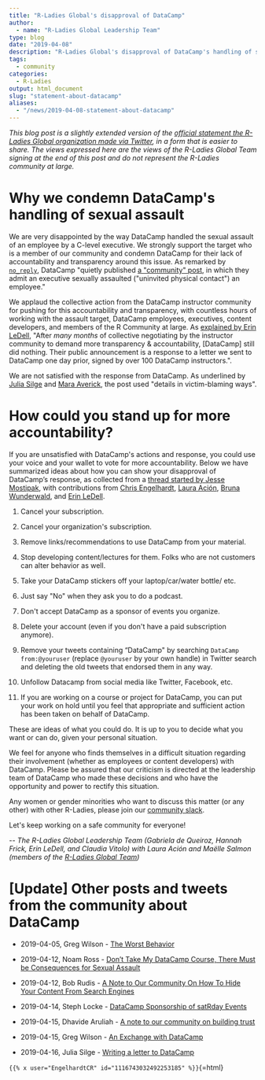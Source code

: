 ```yaml
---
title: "R-Ladies Global's disapproval of DataCamp"
author:
  - name: "R-Ladies Global Leadership Team"
type: blog
date: "2019-04-08"
description: "R-Ladies Global's disapproval of DataCamp's handling of sexual assault"
tags:
  - community
categories:
  - R-Ladies
output: html_document
slug: "statement-about-datacamp"
aliases:
  - "/news/2019-04-08-statement-about-datacamp"
---
```


_This blog post is a slightly extended version of the [official statement the R-Ladies Global organization made via Twitter](https://twitter.com/RLadiesGlobal/status/1114507499728769024), in a form that is easier to share. The views expressed here are the views of the R-Ladies Global Team signing at the end of this post and do not represent the R-Ladies community at large._

# Why we condemn DataCamp's handling of sexual assault

We are very disappointed by the way DataCamp handled the sexual assault of an employee by a C-level executive. We strongly support the target who is a member of our community and condemn DataCamp for their lack of accountability and transparency around this issue. As remarked by [`no_reply`](https://twitter.com/no_reply/status/1113923302915837958), DataCamp "quietly published [a "community" post](https://www.datacamp.com/community/blog/note-to-our-community), in which they admit an executive sexually assaulted ("uninvited physical contact") an employee."

We applaud the collective action from the DataCamp instructor community for pushing for this accountability and transparency, with countless hours of working with the assault target, DataCamp employees, executives, content developers, and members of the R Community at large. As [explained by Erin LeDell](https://twitter.com/ledell/status/1114238844503609344), "After _many months_ of collective negotiating by the instructor community to demand more transparency & accountability, [DataCamp] still did nothing. Their public announcement is a response to a letter we sent to DataCamp one day prior, signed by over 100 DataCamp instructors.".

We are not satisfied with the response from DataCamp. As underlined by [Julia Silge](https://twitter.com/juliasilge/status/1113996214561923072) and [Mara Averick](https://twitter.com/dataandme/status/1113939480300355584), the post used "details in victim-blaming ways".

# How could you stand up for more accountability?

If you are unsatisfied with DataCamp's actions and response, you could use your voice and your wallet to vote for more accountability. Below we have summarized ideas about how you can show your disapproval of DataCamp’s response, as collected from a [thread started by Jesse Mostipak](https://twitter.com/kierisi/status/1113945904698892289), with contributions from [Chris Engelhardt](https://twitter.com/EngelhardtCR), [Laura Ación](https://twitter.com/_lacion_/status/1113960425174052864), [Bruna Wunderwald](https://twitter.com/bwundervald/status/1114907322441244672), and [Erin LeDell](https://twitter.com/ledell/status/1115138789293211649).

1. Cancel your subscription.

2. Cancel your organization's subscription.

3. Remove links/recommendations to use DataCamp from your material.

4. Stop developing content/lectures for them. Folks who are not customers can alter behavior as well.

5. Take your DataCamp stickers off your laptop/car/water bottle/ etc.

6. Just say "No" when they ask you to do a podcast.

7. Don't accept DataCamp as a sponsor of events you organize.

8. Delete your account (even if you don't have a paid subscription anymore).

9. Remove your tweets containing “DataCamp" by searching `DataCamp from:@youruser` (replace `@youruser` by your own handle) in Twitter search and deleting the old tweets that endorsed them in any way.

10. Unfollow Datacamp from social media like Twitter, Facebook, etc.

11. If you are working on a course or project for DataCamp, you can put your work on hold until you feel that appropriate and sufficient action has been taken on behalf of DataCamp.

These are ideas of what you could do. It is up to you to decide what you want or can do, given your personal situation.

We feel for anyone who finds themselves in a difficult situation regarding their involvement (whether as employees or content developers) with DataCamp. Please be assured that our criticism is directed at the leadership team of DataCamp who made these decisions and who have the opportunity and power to rectify this situation.

Any women or gender minorities who want to discuss this matter (or any other) with other R-Ladies, please join our [community slack](https://rladies-community-slack.herokuapp.com/).

Let's keep working on a safe community for everyone!

-- _The R-Ladies Global Leadership Team (Gabriela de Queiroz, Hannah Frick, Erin LeDell, and Claudia Vitolo) with Laura Ación and Maëlle Salmon (members of the [R-Ladies Global Team](https://rladies.org/about-us/team/))_

# [Update] Other posts and tweets from the community about DataCamp

- 2019-04-05, Greg Wilson - [The Worst Behavior](http://third-bit.com/2019/04/05/the-worst-behavior.html)

- 2019-04-12, Noam Ross - [Don’t Take My DataCamp Course, There Must be Consequences for Sexual Assault](https://noamross.github.io/datacamp-sexual-assault/)

- 2019-04-12, Bob Rudis - [A Note to Our Community On How To Hide Your Content From Search Engines](https://rud.is/b/2019/04/12/a-note-to-our-community-on-how-to-hide-your-content-from-search-engines/)

- 2019-04-14, Steph Locke - [DataCamp Sponsorship of satRday Events](https://satrdays.org/blog/2019/04/14/datacamp-sponsorship/)

- 2019-04-15, Dhavide Aruliah - [A note to our community on building trust](https://dhavide.github.io/a-note-to-our-commuity-on-building-trust.html)

- 2019-04-15, Greg Wilson - [An Exchange with DataCamp](http://third-bit.com/2019/04/15/an-exchange-with-datacamp.html)

- 2019-04-16, Julia Silge - [Writing a letter to DataCamp ](https://juliasilge.com/blog/datacamp-misconduct/)

`{{% x user="EngelhardtCR" id="1116743032492253185" %}}`{=html}
